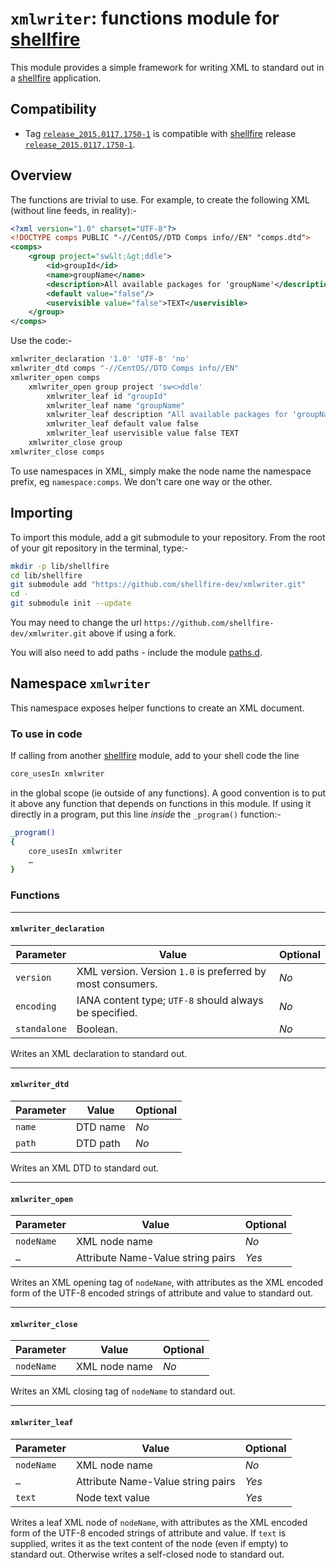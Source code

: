 # `xmlwriter`: functions module for [shellfire]

This module provides a simple framework for writing XML to standard out in a [shellfire] application.

## Compatibility

* Tag [`release_2015.0117.1750-1`](https://github.com/shellfire-dev/xmlwriter/releases/tag/release_2015.0117.1750-1) is compatible with [shellfire] release [`release_2015.0117.1750-1`](https://github.com/shellfire-dev/shellfire/releases/tag/release_2015.0117.1750-1).

## Overview

The functions are trivial to use. For example, to create the following XML (without line feeds, in reality):-
```xml
<?xml version="1.0" charset="UTF-8"?>
<!DOCTYPE comps PUBLIC "-//CentOS//DTD Comps info//EN" "comps.dtd">
<comps>
	<group project="sw&lt;&gt;ddle">
		<id>groupId</id>
		<name>groupName</name>
		<description>All available packages for 'groupName'</description>
		<default value="false"/>
		<uservisible value="false">TEXT</uservisible>
	</group>
</comps>
```

Use the code:-

```bash
xmlwriter_declaration '1.0' 'UTF-8' 'no'
xmlwriter_dtd comps "-//CentOS//DTD Comps info//EN"
xmlwriter_open comps
	xmlwriter_open group project 'sw<>ddle'
		xmlwriter_leaf id "groupId"
		xmlwriter_leaf name "groupName"
		xmlwriter_leaf description "All available packages for 'groupName'"
		xmlwriter_leaf default value false
		xmlwriter_leaf uservisible value false TEXT
	xmlwriter_close group
xmlwriter_close comps
```

To use namespaces in XML, simply make the node name the namespace prefix, eg `namespace:comps`. We don't care one way or the other.

## Importing

To import this module, add a git submodule to your repository. From the root of your git repository in the terminal, type:-
```bash
mkdir -p lib/shellfire
cd lib/shellfire
git submodule add "https://github.com/shellfire-dev/xmlwriter.git"
cd -
git submodule init --update
```

You may need to change the url `https://github.com/shellfire-dev/xmlwriter.git` above if using a fork.

You will also need to add paths - include the module [paths.d].

## Namespace `xmlwriter`

This namespace exposes helper functions to create an XML document.

### To use in code

If calling from another [shellfire] module, add to your shell code the line
```bash
core_usesIn xmlwriter
```
in the global scope (ie outside of any functions). A good convention is to put it above any function that depends on functions in this module. If using it directly in a program, put this line _inside_ the `_program()` function:-

```bash
_program()
{
	core_usesIn xmlwriter
	…
}
```

### Functions

***
#### `xmlwriter_declaration`

|Parameter|Value|Optional|
|---------|-----|--------|
|`version`|XML version. Version `1.0` is preferred by most consumers.|_No_|
|`encoding`|IANA content type; `UTF-8` should always be specified.|_No_|
|`standalone`|Boolean.|_No_|

Writes an XML declaration to standard out.

***
#### `xmlwriter_dtd`

|Parameter|Value|Optional|
|---------|-----|--------|
|`name`|DTD name|_No_|
|`path`|DTD path|_No_|

Writes an XML DTD to standard out.

***
#### `xmlwriter_open`

|Parameter|Value|Optional|
|---------|-----|--------|
|`nodeName`|XML node name|_No_|
|`…`|Attribute Name-Value string pairs|_Yes_|

Writes an XML opening tag of `nodeName`, with attributes as the XML encoded form of the UTF-8 encoded strings of attribute and value to standard out.


***
#### `xmlwriter_close`

|Parameter|Value|Optional|
|---------|-----|--------|
|`nodeName`|XML node name|_No_|

Writes an XML closing tag of `nodeName` to standard out.


***
#### `xmlwriter_leaf`

|Parameter|Value|Optional|
|---------|-----|--------|
|`nodeName`|XML node name|_No_|
|`…`|Attribute Name-Value string pairs|_Yes_|
|`text`|Node text value|_Yes_|

Writes a leaf XML node of `nodeName`, with attributes as the XML encoded form of the UTF-8 encoded strings of attribute and value. If `text` is supplied, writes it as the text content of the node (even if empty) to standard out. Otherwise writes a self-closed node to standard out.


[RFC 3986]: https://tools.ietf.org/html/rfc3986 "RFC 3986"
[RFC 6570]: http://tools.ietf.org/html/rfc6570 "RFC 6570"
[swaddle]: https://github.com/raphaelcohn/swaddle "Swaddle homepage"
[shellfire]: https://github.com/shellfire-dev "shellfire homepage"
[core]: https://github.com/shellfire-dev/core "shellfire core module homepage"
[paths.d]: https://github.com/shellfire-dev/paths.d "paths.d shellfire module homepage"
[github api]: https://github.com/shellfire-dev/github "github shellfire module homepage"
[jsonwriter]: https://github.com/shellfire-dev/jsonwriter "jsonwriter shellfire module homepage"
[jsonreader]: https://github.com/shellfire-dev/jsonreader "jsonreader shellfire module homepage"
[xmlwriter]: https://github.com/shellfire-dev/xmlwriter "xmlwriter shellfire module homepage"
[unicode]: https://github.com/shellfire-dev/unicode "unicode shellfire module homepage"
[version]: https://github.com/shellfire-dev/version "version shellfire module homepage"
